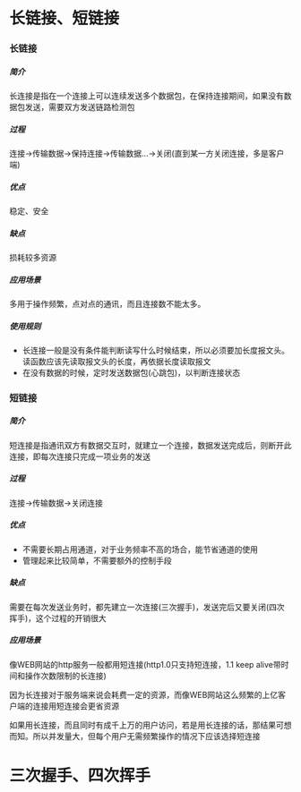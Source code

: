 # 长链接、短链接

### 长链接

##### 简介

长连接是指在一个连接上可以连续发送多个数据包，在保持连接期间，如果没有数据包发送，需要双方发送链路检测包



##### 过程

连接->传输数据->保持连接->传输数据…->关闭(直到某一方关闭连接，多是客户端)



##### 优点

稳定、安全



##### 缺点

损耗较多资源



##### 应用场景

多用于操作频繁，点对点的通讯，而且连接数不能太多。



##### 使用规则

*   长连接一般是没有条件能判断读写什么时候结束，所以必须要加长度报文头。读函数应该先读取报文头的长度，再依据长度读取报文
*   在没有数据的时候，定时发送数据包(心跳包)，以判断连接状态







### 短链接

##### 简介

短连接是指通讯双方有数据交互时，就建立一个连接，数据发送完成后，则断开此连接，即每次连接只完成一项业务的发送



##### 过程

连接->传输数据->关闭连接



##### 优点

*   不需要长期占用通道，对于业务频率不高的场合，能节省通道的使用
*   管理起来比较简单，不需要额外的控制手段



##### 缺点

需要在每次发送业务时，都先建立一次连接(三次握手)，发送完后又要关闭(四次挥手)，这个过程的开销很大



##### 应用场景

像WEB网站的http服务一般都用短连接(http1.0只支持短连接，1.1 keep alive带时间和操作次数限制的长连接)

因为长连接对于服务端来说会耗费一定的资源，而像WEB网站这么频繁的上亿客户端的连接用短连接会更省资源

如果用长连接，而且同时有成千上万的用户访问，若是用长连接的话，那结果可想而知。所以并发量大，但每个用户无需频繁操作的情况下应该选择短连接









# 三次握手、四次挥手



